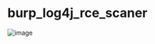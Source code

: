# burp_log4j_rce_scaner

![image](https://user-images.githubusercontent.com/35139449/199413578-02837e25-4fb4-4996-8bb1-ec9fd60d4c01.png)
